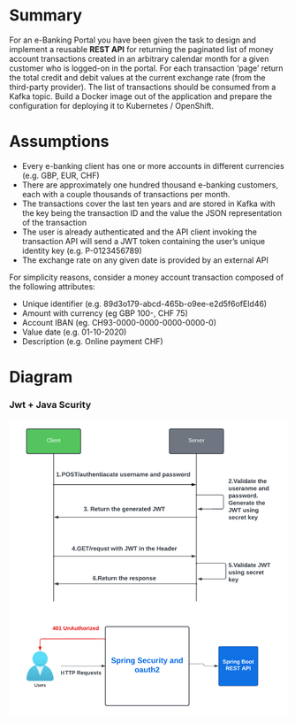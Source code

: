 # Summary

For an e-Banking Portal you have been given the task to design and implement a reusable **REST API** for returning the paginated list of money account transactions created in an arbitrary calendar month for a given customer who is logged-on in the portal. For each transaction ‘page’ return the total credit and debit values at the current exchange rate (from the third-party provider). The list of transactions should be consumed from a Kafka topic. Build a Docker image out of the application and prepare the configuration for deploying it to Kubernetes / OpenShift.


#  Assumptions

-   Every e-banking client has one or more accounts in different currencies (e.g. GBP, EUR, CHF)
-   There are approximately one hundred thousand e-banking customers, each with a couple thousands of transactions per month.
-   The transactions cover the last ten years and are stored in Kafka with the key being the transaction ID and the value the JSON representation of the transaction
-   The user is already authenticated and the API client invoking the transaction API will send a JWT token containing the user’s unique identity key (e.g. P-0123456789)
-   The exchange rate on any given date is provided by an external API

For simplicity reasons, consider a money account transaction composed of the following attributes:
-   Unique identifier (e.g. 89d3o179-abcd-465b-o9ee-e2d5f6ofEld46)
-   Amount with currency (eg GBP 100-, CHF 75)
-   Account IBAN (eg. CH93-0000-0000-0000-0000-0)
-   Value date (e.g. 01-10-2020)
-   Description (e.g. Online payment CHF)

# Diagram
### Jwt + Java Scurity
![Jwt Security Diagram](./png/jwtSecurity.png)